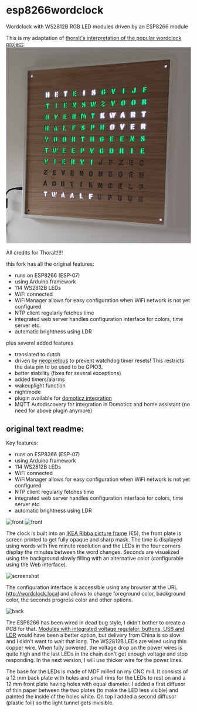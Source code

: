 # esp8266wordclock
Wordclock with WS2812B RGB LED modules driven by an ESP8266 module

This is my adaptation of [thoralt's interpretation of the popular wordclock project](https://github.com/thoralt/esp8266wordclock):
![front](https://github.com/akamming/WordclockV3/blob/master/doc/woordklok.png)

All credits for Thoralt!!!! 

this fork has all the original features:
- runs on ESP8266 (ESP-07)
- using Arduino framework
- 114 WS2812B LEDs 
- WiFi connected
- WiFiManager allows for easy configuration when WiFi network is not yet configured
- NTP client regularly fetches time
- integrated web server handles configuration interface for colors, time server etc.
- automatic brightness using LDR 

plus several added features
- translated to dutch
- driven by [neopixelbus](https://github.com/Makuna/NeoPixelBus) to prevent  watchdog timer resets! This restricts the data pin to be used to be GPIO3. 
- better stability (fixes for several exceptions)
- added timers/alarms
- wakeuplight function
- nightmode
- plugin available for [domoticz integration](https://github.com/akamming/Domoticz-WordClock) 
- MQTT Autodiscovery for integration in Domoticz and home assistant (no need for above plugin anymore)

## original text readme:

Key features:
- runs on ESP8266 (ESP-07)
- using Arduino framework
- 114 WS2812B LEDs 
- WiFi connected
- WiFiManager allows for easy configuration when WiFi network is not yet configured
- NTP client regularly fetches time
- integrated web server handles configuration interface for colors, time server etc.
- automatic brightness using LDR 


![front](https://github.com/thoralt/esp8266wordclock/blob/master/doc/exploding_letters.gif)
![front](https://github.com/thoralt/esp8266wordclock/blob/master/doc/IMG_5712.JPG)

The clock is built into an [IKEA Ribba picture frame](http://www.ikea.com/de/de/catalog/products/00078051/) (€5), the front plate is screen printed to get fully opaque and sharp mask. The time is displayed using words with five minute resolution and the LEDs in the four corners display the minutes between the word changes. Seconds are visualized using the background slowly filling with an alternative color (configurable using the Web interface).

![screenshot](https://github.com/thoralt/esp8266wordclock/blob/master/doc/IMG_5714_small.PNG)

The configuration interface is accessible using any browser at the URL http://wordclock.local and allows to change foreground color, background color, the seconds progress color and other options.

![back](https://github.com/thoralt/esp8266wordclock/blob/master/doc/IMG_5711.JPG)

The ESP8266 has been wired in dead bug style, I didn't bother to create a PCB for that. [Modules with integrated voltage regulator, buttons, USB and LDR](http://www.cnx-software.com/2015/12/14/3-compact-esp8266-board-includes-rgd-led-photo-resistor-buttons-and-a-usb-to-ttl-interface/) would have been a better option, but delivery from China is so slow and I didn't want to wait that long. The WS2812B LEDs are wired using thin copper wire. When fully powered, the voltage drop on the power wires is quite high and the last LEDs in the chain don't get enough voltage and stop responding. In the next version, I will use thicker wire for the power lines.

The base for the LEDs is made of MDF milled on my CNC mill. It consists of a 12 mm back plate with holes and small rims for the LEDs to rest on and a 12 mm front plate having holes with equal diameter. I added a first diffusor of thin paper between the two plates (to make the LED less visible) and painted the inside of the holes white. On top I added a second diffusor (plastic foil) so the light tunnel gets invisible.
